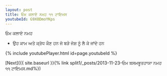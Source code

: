 ```yaml
---
layout: post
title: ਓਮ ਕਲਾਏ ਨਮਹ ੧੧ ਟਾਇਮਸ
youtubeId: G9XODmoYKps
---
```

 
 
 ਓਮ ਕਲਾਏ ਨਮਹ  
 
 -  ਉਹ ਕਾਮ ਅਤੇ ਕ੍ਰੋਧ ਕੌਣ ਹਨ ਜੋ ਬੜੇ ਜੋਸ਼ ਨੂੰ ਲੈ ਕੇ ਜਾਂਦੇ ਹਨ 
 
  
 
  
 
 
 
 
 
 


{% include youtubePlayer.html id=page.youtubeId %}
 
[Next]({{ site.baseurl }}{% link  split1/_posts/2013-11-23-ਓਮ ਬਸਮਭੂਤਹਾਯਾ ਨਮਹ ੧੧ ਟਾਇਮਸ.md%})
 
